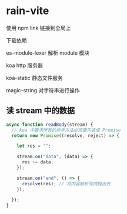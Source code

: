 # rain-vite

使用 npm link 链接到全局上

下载依赖

es-module-lexer     解析 module 模块

koa http            服务器

koa-static          静态文件服务

magic-string        对字符串进行操作

## 读 stream 中的数据

```javascript
async function readBody(stream) {
  // koa 中要求所有的异步方法必须要包装成 Promise
  return new Promise((resolve, reject) => {

    let res = "";

    stream.on("data", (data) => {
      res += data;
    });

    stream.on("end", () => {
      resolve(res); // 将内容解析完成抛出去
    });
    
  });
}
```
